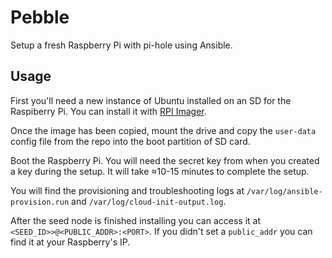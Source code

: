 # Pebble

Setup a fresh Raspberry Pi with pi-hole using Ansible.

## Usage

First you'll need a new instance of Ubuntu installed on an SD for the Raspiberry Pi. You can install it with [RPI Imager](https://www.raspberrypi.com/software/).

Once the image has been copied, mount the drive and copy the `user-data` config file from the repo into the boot partition of SD card.

Boot the Raspberry Pi. You will need the secret key from when you created a key during the setup. It will take ≈10-15 minutes to complete the setup.

You will find the provisioning and troubleshooting logs at `/var/log/ansible-provision.run` and `/var/log/cloud-init-output.log`.

After the seed node is finished installing you can access it at `<SEED_ID>>@<PUBLIC_ADDR>:<PORT>`. If you didn't set a `public_addr` you can find it at your Raspberry's IP.
